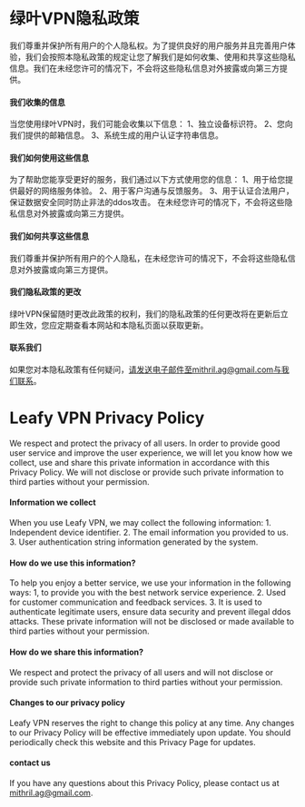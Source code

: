 # 绿叶VPN隐私政策

我们尊重并保护所有用户的个人隐私权。为了提供良好的用户服务并且完善用户体验，我们会按照本隐私政策的规定让您了解我们是如何收集、使用和共享这些隐私信息。我们在未经您许可的情况下，不会将这些隐私信息对外披露或向第三方提供。

#### 我们收集的信息

当您使用绿叶VPN时，我们可能会收集以下信息： 1、独立设备标识符。 2、您向我们提供的邮箱信息。 3、系统生成的用户认证字符串信息。

#### 我们如何使用这些信息

为了帮助您能享受更好的服务，我们通过以下方式使用您的信息： 1、用于给您提供最好的网络服务体验。 2、用于客户沟通与反馈服务。
3、用于认证合法用户，保证数据安全同时防止非法的ddos攻击。 在未经您许可的情况下，不会将这些隐私信息对外披露或向第三方提供。

#### 我们如何共享这些信息

我们尊重并保护所有用户的个人隐私，在未经您许可的情况下，不会将这些隐私信息对外披露或向第三方提供。

#### 我们隐私政策的更改

绿叶VPN保留随时更改此政策的权利，我们的隐私政策的任何更改将在更新后立即生效，您应定期查看本网站和本隐私页面以获取更新。

#### 联系我们

如果您对本隐私政策有任何疑问，请发送电子邮件至mithril.ag@gmail.com与我们联系。

# Leafy VPN Privacy Policy

We respect and protect the privacy of all users. In order to provide good user
service and improve the user experience, we will let you know how we collect,
use and share this private information in accordance with this Privacy Policy.
We will not disclose or provide such private information to third parties
without your permission.

#### Information we collect

When you use Leafy VPN, we may collect the following information: 1\.
Independent device identifier. 2\. The email information you provided to us.
3\. User authentication string information generated by the system.

#### How do we use this information?

To help you enjoy a better service, we use your information in the following
ways: 1, to provide you with the best network service experience. 2\. Used for
customer communication and feedback services. 3\. It is used to authenticate
legitimate users, ensure data security and prevent illegal ddos attacks. These
private information will not be disclosed or made available to third parties
without your permission.

#### How do we share this information?

We respect and protect the privacy of all users and will not disclose or
provide such private information to third parties without your permission.

#### Changes to our privacy policy

Leafy VPN reserves the right to change this policy at any time. Any changes to
our Privacy Policy will be effective immediately upon update. You should
periodically check this website and this Privacy Page for updates.

#### contact us

If you have any questions about this Privacy Policy, please contact us at
mithril.ag@gmail.com.

